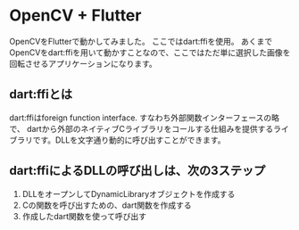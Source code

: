 # OpenCV + Flutter
OpenCVをFlutterで動かしてみました。
ここではdart:ffiを使用。
あくまでOpenCVをdart:ffiを用いて動かすことなので、ここではただ単に選択した画像を回転させるアプリケーションになります。


## dart:ffiとは
dart:ffiはforeign function interface. すなわち外部関数インターフェースの略で、
dartから外部のネイティブCライブラリをコールする仕組みを提供するライブラリです。DLLを⽂字通り動的に呼び出すことができます。

## dart:ffiによるDLLの呼び出しは、次の3ステップ
1. DLLをオープンしてDynamicLibraryオブジェクトを作成する
2. Cの関数を呼び出すための、dart関数を作成する
3. 作成したdart関数を使って呼び出す
